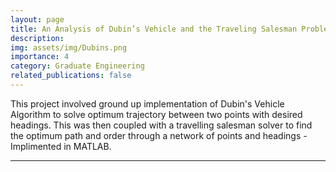```yaml
---
layout: page
title: An Analysis of Dubin’s Vehicle and the Traveling Salesman Problem
description: 
img: assets/img/Dubins.png
importance: 4
category: Graduate Engineering
related_publications: false
---
```


This project involved ground up implementation of Dubin's Vehicle Algorithm to solve optimum trajectory between two points with desired headings. This was then coupled with a travelling salesman solver to find the optimum path and order through a network of points and headings - Implimented in MATLAB.

---

<div>
    <object data="../../assets/pdf/MEEN_612_Project_2.pdf" width="1000" height="1000" type="application/pdf"></object>
<div>